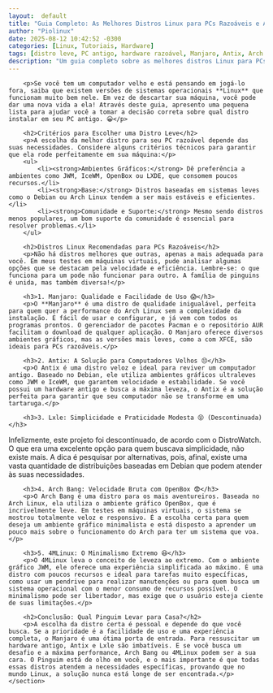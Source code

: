 ```yaml
---
layout:  default
title: "Guia Completo: As Melhores Distros Linux para PCs Razoáveis e Antigos"
author: "Piolinux"
date: 2025-08-12 10:42:52 -0300
categories: [Linux, Tutoriais, Hardware]
tags: [distro leve, PC antigo, hardware razoável, Manjaro, Antix, Arch Bang, 4MLinux, Lxle]
description: "Um guia completo sobre as melhores distros Linux para PCs antigos e hardware modesto. Descubra opções leves e eficientes para dar uma nova vida à sua máquina."
---
```





<main>
    <section class="post-content">
       

        <p>Se você tem um computador velho e está pensando em jogá-lo fora, saiba que existem versões de sistemas operacionais **Linux** que funcionam muito bem nele. Em vez de descartar sua máquina, você pode dar uma nova vida a ela! Através deste guia, apresento uma pequena lista para ajudar você a tomar a decisão correta sobre qual distro instalar em seu PC antigo. 😀</p>

        <h2>Critérios para Escolher uma Distro Leve</h2>
        <p>A escolha da melhor distro para seu PC razoável depende das suas necessidades. Considere alguns critérios técnicos para garantir que ela rode perfeitamente em sua máquina:</p>
        <ul>
            <li><strong>Ambientes Gráficos:</strong> Dê preferência a ambientes como JWM, IceWM, OpenBox ou LXDE, que consomem poucos recursos.</li>
            <li><strong>Base:</strong> Distros baseadas em sistemas leves como o Debian ou Arch Linux tendem a ser mais estáveis e eficientes.</li>
            <li><strong>Comunidade e Suporte:</strong> Mesmo sendo distros menos populares, um bom suporte da comunidade é essencial para resolver problemas.</li>
        </ul>

        <h2>Distros Linux Recomendadas para PCs Razoáveis</h2>
        <p>Não há distros melhores que outras, apenas a mais adequada para você. Em meus testes em máquinas virtuais, pude analisar algumas opções que se destacam pela velocidade e eficiência. Lembre-se: o que funciona para um pode não funcionar para outro. A família de pinguins é unida, mas também diversa!</p>

        <h3>1. Manjaro: Qualidade e Facilidade de Uso 😱</h3>
        <p>O **Manjaro** é uma distro de qualidade inigualável, perfeita para quem quer a performance do Arch Linux sem a complexidade da instalação. É fácil de usar e configurar, e já vem com todos os programas prontos. O gerenciador de pacotes Pacman e o repositório AUR facilitam o download de qualquer aplicação. O Manjaro oferece diversos ambientes gráficos, mas as versões mais leves, como a com XFCE, são ideais para PCs razoáveis.</p>

        <h3>2. Antix: A Solução para Computadores Velhos 😣</h3>
        <p>O Antix é uma distro veloz e ideal para reviver um computador antigo. Baseado no Debian, ele utiliza ambientes gráficos ultraleves como JWM e IceWM, que garantem velocidade e estabilidade. Se você possui um hardware antigo e busca a máxima leveza, o Antix é a solução perfeita para garantir que seu computador não se transforme em uma tartaruga.</p>

        <h3>3. Lxle: Simplicidade e Praticidade Modesta 😝 (Descontinuada)</h3>
<p>Infelizmente, este projeto foi descontinuado, de acordo com o DistroWatch. O que era uma excelente opção para quem buscava simplicidade, não existe mais. A dica é pesquisar por alternativas, pois, afinal, existe uma vasta quantidade de distribuições baseadas em Debian que podem atender às suas necessidades.</p>

        <h3>4. Arch Bang: Velocidade Bruta com OpenBox 😨</h3>
        <p>O Arch Bang é uma distro para os mais aventureiros. Baseada no Arch Linux, ela utiliza o ambiente gráfico OpenBox, que é incrivelmente leve. Em testes em máquinas virtuais, o sistema se mostrou totalmente veloz e responsivo. É a escolha certa para quem deseja um ambiente gráfico minimalista e está disposto a aprender um pouco mais sobre o funcionamento do Arch para ter um sistema que voa.</p>

        <h3>5. 4MLinux: O Minimalismo Extremo 😆</h3>
        <p>O 4MLinux leva o conceito de leveza ao extremo. Com o ambiente gráfico JWM, ele oferece uma experiência simplificada ao máximo. É uma distro com poucos recursos e ideal para tarefas muito específicas, como usar um pendrive para realizar manutenções ou para quem busca um sistema operacional com o menor consumo de recursos possível. O minimalismo pode ser libertador, mas exige que o usuário esteja ciente de suas limitações.</p>

        <h2>Conclusão: Qual Pinguim Levar para Casa?</h2>
        <p>A escolha da distro certa é pessoal e depende do que você busca. Se a prioridade é a facilidade de uso e uma experiência completa, o Manjaro é uma ótima porta de entrada. Para ressuscitar um hardware antigo, Antix e Lxle são imbatíveis. E se você busca um desafio e a máxima performance, Arch Bang ou 4MLinux podem ser a sua cara. O Pinguim está de olho em você, e o mais importante é que todas essas distros atendem a necessidades específicas, provando que no mundo Linux, a solução nunca está longe de ser encontrada.</p>
    </section>
</main>
